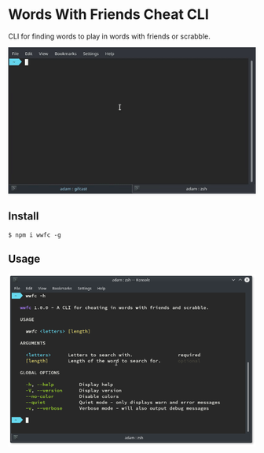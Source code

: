 # Words With Friends Cheat CLI
CLI for finding words to play in words with friends or scrabble.

<p align="center">
 <img src="https://github.com/z3nz/wwfc/raw/master/assets/usage.gif" width="600">
</p>

## Install
```
$ npm i wwfc -g
```


## Usage
<p align="center">
 <img src="https://github.com/z3nz/wwfc/raw/master/assets/help.png" width="600">
</p>
